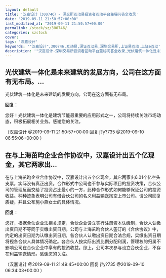 ```yaml
---
layout: default
title: '汉嘉设计（300746）- 深交所互动易投资者互动平台董秘问答全收录'
date: "2019-09-11 21:50:57+00:00"
last_modified_at: "2019-09-11 21:50:57+00:00"
permalink: /stock/sz/300746/
categories: szstock
cover: 
tags: "汉嘉设计"
keywords: '"汉嘉设计",300746,互动易,深证互动易,深圳交易所,上证易互动,上证e互动'
description: '"汉嘉设计-深圳交易所投资者互动平台董秘问答全收录,光伏建筑一体化是未来建筑的发展方向，公司在这方面有无布局。"'
---
```


## 光伏建筑一体化是未来建筑的发展方向，公司在这方面有无布局。...

光伏建筑一体化是未来建筑的发展方向，公司在这方面有无布局。

**回复**：

您好！光伏建筑一体化是建筑节能最重要的应用形式之一，公司将持续关注市场动态，积极拓展相关业务。感谢您的关注。 

（汉嘉设计  @2019-09-11 21:50:57+00:00 回复 j?y?735  @2019-09-10 06:55:06+00:00 ）

## 在与上海茁昀企业合作协议中，汉嘉设计出五个亿现金，其它两家出...

在与上海茁昀企业合作协议中，汉嘉设计出五个亿现金，其它两家出6.01个亿空头支票，实际没有真正出资。合作形式中公司也不参与实际项目的投资决策，合伙公司的管理反而交给了投资占比最小的一方，此种合作形式如何能够保证公司的投资收益。种种迹象表明公司有借合伙公司的名义利益输送掏空上市公司。请公司回复质疑，并且公布施小燕女士的具体情况。

**回复**：

您好，根据合伙企业法相关规定，合伙企业设立实行注册资本认缴制，合伙人认缴出资日期不等同于实缴出资日期。公司与上海茁昀合伙人签订的《合伙协议》中，约定的出资日期为认缴出资日期，各合伙人认缴出资日期合法合规，实缴出资日期将视各合伙人具体情况确定。各合伙人按实际出资比例分配利润，管理权的归属不影响公司在合伙企业中享有的投资收益。综上，公司本次参与设立合伙企业，不存在利益输送情形。感谢您的关注。 

（汉嘉设计  @2019-09-11 21:49:45+00:00 回复 j?y?735  @2019-09-10 06:34:03+00:00 ）

